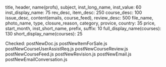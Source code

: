 title, header, name(profs), subject, inst_long_name, inst_value: 60
inst_display_name: 75
rev_desc, item_desc: 250
course_desc: 100
issue_desc, content(emails, course_feed), review_desc: 500
file_name, photo_name, type, closure_reason, category, provice, country: 35
price, start_month, inst_short_name, prefix, suffix: 10
full_display_name(courses): 130
short_display_name(courses): 25



Checked:
postNewDoc.js
postNewItemForSale.js
postNewCourseUserAssistReq.js
postNewCourseReview.js
postNewCourseFeed.js
postNewRevision.js
postNewEmail.js
postNewEmailConversation.js